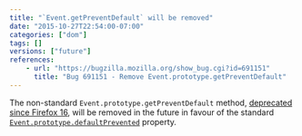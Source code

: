 ```yaml
---
title: "`Event.getPreventDefault` will be removed"
date: "2015-10-27T22:54:00-07:00"
categories: ["dom"]
tags: []
versions: ["future"]
references:
    - url: "https://bugzilla.mozilla.org/show_bug.cgi?id=691151"
      title: "Bug 691151 - Remove Event.prototype.getPreventDefault"
---
```

The non-standard `Event.prototype.getPreventDefault` method, [deprecated since Firefox 16](https://www.fxsitecompat.com/en-CA/docs/2013/obsolete-event-methods-have-been-removed/), will be removed in the future in favour of the standard [`Event.prototype.defaultPrevented`](https://developer.mozilla.org/en-US/docs/Web/API/Event/defaultPrevented) property.
